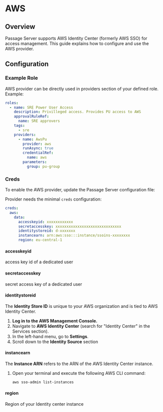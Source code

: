 # AWS
## Overview

Passage Server supports AWS Identity Center (formerly AWS SSO) for access management. This guide explains how to configure and use the AWS provider.

## Configuration

### Example Role
AWS provider can be directly used in providers section of your defined role. Example:
```yaml
roles:
  - name: SRE Power User Access
    description: Privilleged access. Provides PU access to AWS
    approvalRuleRef:
      name: SRE approvers
    tags:
      - sre
    providers:
      - name: AwsPu
        provider: aws
        runAsync: true
        credentialRef:
          name: aws
        parameters:
          group: pu-group
```

### Creds

To enable the AWS provider, update the Passage Server configuration file:

Provider needs the minimal `creds` configuration:
```yaml
creds:
  aws:
    data:
      accesskeyid: xxxxxxxxxxxx
      secretaccesskey: xxxxxxxxxxxxxxxxxxxxxxxxxxxxxx
      identitystoreid: d-xxxxxxx
      instancearn: arn:aws:sso:::instance/ssoins-xxxxxxxx
      region: eu-central-1
```

#### accesskeyid
access key id of a dedicated user

#### secretaccesskey
secret access key of a dedicated user

#### identitystoreid
The **Identity Store ID** is unique to your AWS organization and is tied to AWS Identity Center.

1. **Log in to the AWS Management Console.**
2. Navigate to **AWS Identity Center** (search for "Identity Center" in the Services section).
3. In the left-hand menu, go to **Settings**.
4. Scroll down to the **Identity Source** section


#### instancearn
The **Instance ARN** refers to the ARN of the AWS Identity Center instance.

1. Open your terminal and execute the following AWS CLI command:
   ```bash
   aws sso-admin list-instances

#### region
Region of your Identity center instance